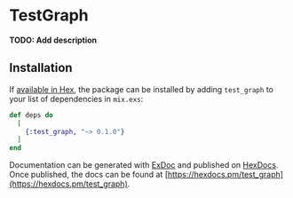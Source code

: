 # TestGraph

**TODO: Add description**

## Installation

If [available in Hex](https://hex.pm/docs/publish), the package can be installed
by adding `test_graph` to your list of dependencies in `mix.exs`:

```elixir
def deps do
  [
    {:test_graph, "~> 0.1.0"}
  ]
end
```

Documentation can be generated with [ExDoc](https://github.com/elixir-lang/ex_doc)
and published on [HexDocs](https://hexdocs.pm). Once published, the docs can
be found at [https://hexdocs.pm/test_graph](https://hexdocs.pm/test_graph).

